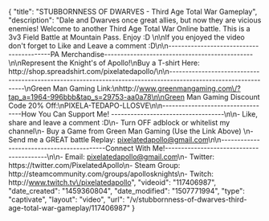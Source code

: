{
    "title": "STUBBORNNESS OF DWARVES - Third Age Total War Gameplay",
    "description": "Dale and Dwarves once great allies, but now they are vicious enemies!  Welcome to another Third Age Total War Online battle.  This is a 3v3 Field Battle at Mountain Pass.  Enjoy :D \n\nIf you enjoyed the video don't forget to Like and Leave a comment :D\n\n-----------------------------------------PA Merchandise----------------------------------------------\n\nRepresent the Knight's of Apollo!\nBuy a T-shirt Here: http:\/\/shop.spreadshirt.com\/pixelatedapollo\/\n\n---------------------------------------------------------------------------------------------------------------\nGreen Man Gaming Link:\nhttp:\/\/www.greenmangaming.com\/?tap_a=1964-996bbb&tap_s=29753-aa0a78\n\nGreen Man Gaming Discount Code 20% Off:\nPIXELA-TEDAPO-LLOSVE\n\n----------------------------------How You Can Support Me! -----------------------------------\n\n- Like, share and leave a comment :D\n- Turn OFF adblock or whitelist my channel\n- Buy a Game from Green Man Gaming (Use the Link Above) \n- Send me a GREAT battle Replay: pixelatedapollo@gmail.com\n\n------------------------------------------Connect With Me!-----------------------------------------\n\n- Email: pixelatedapollo@gmail.com\n- Twitter: https:\/\/twitter.com\/PixelatedApollo\n- Steam Group:  http:\/\/steamcommunity.com\/groups\/apollosknights\n- Twitch: http:\/\/www.twitch.tv\/pixelatedapollo",
    "videoid": "117406987",
    "date_created": "1459360804",
    "date_modified": "1507771994",
    "type": "captivate",
    "layout": "video",
    "url": "\/v\/stubbornness-of-dwarves-third-age-total-war-gameplay\/117406987"
}